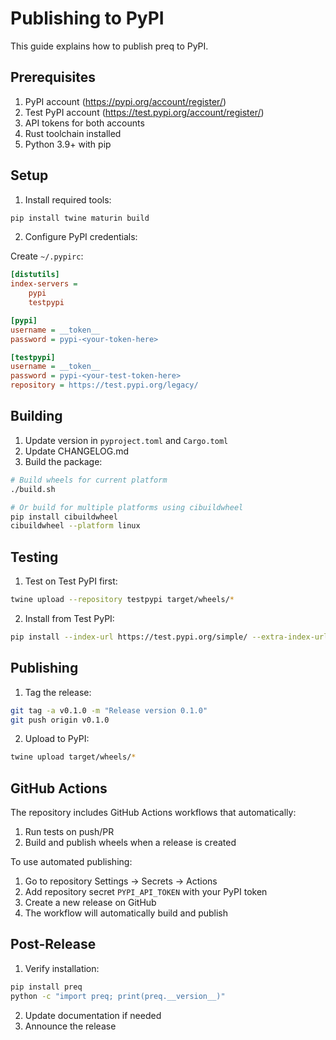 # Publishing to PyPI

This guide explains how to publish preq to PyPI.

## Prerequisites

1. PyPI account (https://pypi.org/account/register/)
2. Test PyPI account (https://test.pypi.org/account/register/)
3. API tokens for both accounts
4. Rust toolchain installed
5. Python 3.9+ with pip

## Setup

1. Install required tools:
```bash
pip install twine maturin build
```

2. Configure PyPI credentials:

Create `~/.pypirc`:
```ini
[distutils]
index-servers =
    pypi
    testpypi

[pypi]
username = __token__
password = pypi-<your-token-here>

[testpypi]
username = __token__
password = pypi-<your-test-token-here>
repository = https://test.pypi.org/legacy/
```

## Building

1. Update version in `pyproject.toml` and `Cargo.toml`
2. Update CHANGELOG.md
3. Build the package:

```bash
# Build wheels for current platform
./build.sh

# Or build for multiple platforms using cibuildwheel
pip install cibuildwheel
cibuildwheel --platform linux
```

## Testing

1. Test on Test PyPI first:
```bash
twine upload --repository testpypi target/wheels/*
```

2. Install from Test PyPI:
```bash
pip install --index-url https://test.pypi.org/simple/ --extra-index-url https://pypi.org/simple/ preq
```

## Publishing

1. Tag the release:
```bash
git tag -a v0.1.0 -m "Release version 0.1.0"
git push origin v0.1.0
```

2. Upload to PyPI:
```bash
twine upload target/wheels/*
```

## GitHub Actions

The repository includes GitHub Actions workflows that automatically:

1. Run tests on push/PR
2. Build and publish wheels when a release is created

To use automated publishing:

1. Go to repository Settings → Secrets → Actions
2. Add repository secret `PYPI_API_TOKEN` with your PyPI token
3. Create a new release on GitHub
4. The workflow will automatically build and publish

## Post-Release

1. Verify installation:
```bash
pip install preq
python -c "import preq; print(preq.__version__)"
```

2. Update documentation if needed
3. Announce the release 